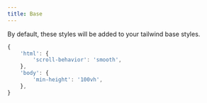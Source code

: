 ```yaml
---
title: Base
---
```


By default, these styles will be added to your tailwind base styles.

```js
{
	'html': {
		'scroll-behavior': 'smooth',
	},
	'body': {
		'min-height': '100vh',
	},
}
```
